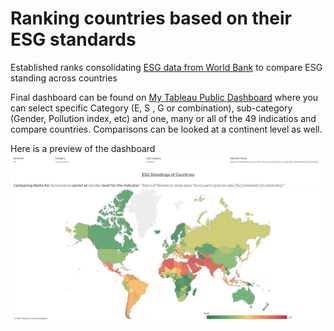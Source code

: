 # Ranking countries based on their ESG standards

Established ranks consolidating [ESG data from World Bank](https://datacatalog.worldbank.org/search/dataset/0037651) to compare ESG standing across countries

Final dashboard can be found on [My Tableau Public Dashboard](https://public.tableau.com/app/profile/shreya.mukhopadhyay/viz/ESGRankings/ESGRankings) where you can select specific Category (E, S , G or combination), sub-category (Gender, Pollution index, etc) and one, many or all of the 49 indicatios and compare countries. Comparisons can be looked at a continent level as well.

Here is a preview of the dashboard
![My Tableau Public Dashboard!](https://github.com/ShreyaMukhopadhyay/ESG_Rankings_Country/blob/main/other_assets/dash_preview.png "My Tableau Public Dashboard")
